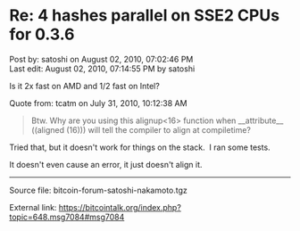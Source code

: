# Re: 4 hashes parallel on SSE2 CPUs for 0.3.6

Post by: satoshi on August 02, 2010, 07:02:46 PM<br>
Last edit: August 02, 2010, 07:14:55 PM by satoshi

Is it 2x fast on AMD and 1/2 fast on Intel?

Quote from: tcatm on July 31, 2010, 10:12:38 AM

> Btw. Why are you using this alignup<16> function when \_\_attribute\_\_ ((aligned (16))) will tell the compiler to align at compiletime?

Tried that, but it doesn't work for things on the stack. &nbsp;I ran some tests.

It doesn't even cause an error, it just doesn't align it.

---

Source file: bitcoin-forum-satoshi-nakamoto.tgz

External link: https://bitcointalk.org/index.php?topic=648.msg7084#msg7084
